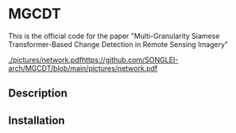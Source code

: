 # MGCDT

This is the official code for the paper "Multi-Granularity Siamese Transformer-Based Change Detection in Remote Sensing Imagery"

[./pictures/network.pdf](https://github.com/SONGLEI-arch/MGCDT/blob/main/pictures/network.pdf)https://github.com/SONGLEI-arch/MGCDT/blob/main/pictures/network.pdf

## Description



## Installation

